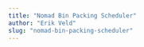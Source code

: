```yaml
---
title: "Nomad Bin Packing Scheduler"
author: "Erik Veld"
slug: "nomad-bin-packing-scheduler"
---
```

